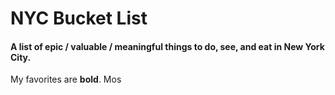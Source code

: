 NYC Bucket List
===============

#### A list of epic / valuable / meaningful things to do, see, and eat in New York City. 
 My favorites are **bold**.
 Mos